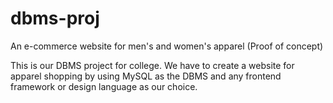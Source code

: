 # dbms-proj
An e-commerce website for men's and women's apparel (Proof of concept)

This is our DBMS project for college. We have to create a website for apparel shopping by using MySQL as the DBMS and any frontend framework or design language as our choice.
